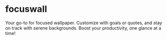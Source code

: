 # focuswall
Your go-to for focused wallpaper. Customize with goals or quotes, and stay on track with serene backgrounds. Boost your productivity, one glance at a time!
